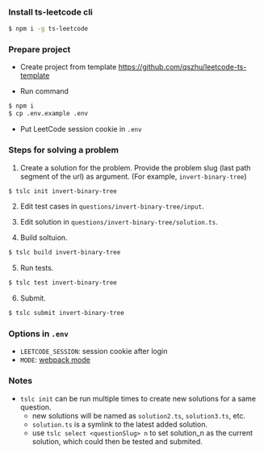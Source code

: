 ### Install ts-leetcode cli

```bash
$ npm i -g ts-leetcode
```

### Prepare project

* Create project from template https://github.com/qszhu/leetcode-ts-template

* Run command

```bash
$ npm i
$ cp .env.example .env
```

* Put LeetCode session cookie in `.env`

### Steps for solving a problem

1. Create a solution for the problem. Provide the problem slug (last path segment of the url) as argument. (For example, `invert-binary-tree`)

```bash
$ tslc init invert-binary-tree
```

2. Edit test cases in `questions/invert-binary-tree/input`.

3. Edit solution in `questions/invert-binary-tree/solution.ts`.

4. Build soltuion.

```bash
$ tslc build invert-binary-tree
```

5. Run tests.

```bash
$ tslc test invert-binary-tree
```

6. Submit.

```bash
$ tslc submit invert-binary-tree
```

### Options in `.env`

* `LEETCODE_SESSION`: session cookie after login
* `MODE`: [webpack mode](https://webpack.js.org/configuration/mode/)

### Notes

* `tslc init` can be run multiple times to create new solutions for a same question.
  * new solutions will be named as `solution2.ts`, `solution3.ts`, etc.
  * `solution.ts` is a symlink to the latest added solution.
  * use `tslc select <questionSlug> n` to set solution_n as the current solution, which could then be tested and submited.
